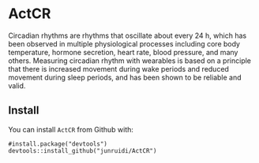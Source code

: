 # ActCR



Circadian rhythms are rhythms that oscillate about every 24 h, which has been observed in multiple physiological processes including core
body temperature, hormone secretion, heart rate, blood pressure, and many others. Measuring circadian rhythm with wearables is based on a principle that there is increased movement during wake periods and reduced movement during sleep periods, and has been shown to be reliable and valid.


## Install
You can install `ActCR` from Github with:
```{r}
#install.package("devtools")
devtools::install_github("junruidi/ActCR")
```




